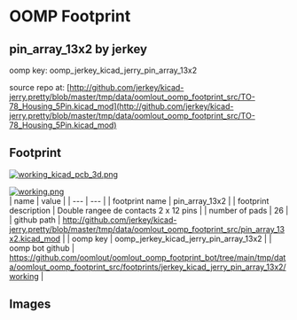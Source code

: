 # OOMP Footprint  
## pin_array_13x2  by jerkey  
  
oomp key: oomp_jerkey_kicad_jerry_pin_array_13x2  
  
source repo at: [http://github.com/jerkey/kicad-jerry.pretty/blob/master/tmp/data/oomlout_oomp_footprint_src/TO-78_Housing_5Pin.kicad_mod](http://github.com/jerkey/kicad-jerry.pretty/blob/master/tmp/data/oomlout_oomp_footprint_src/TO-78_Housing_5Pin.kicad_mod)  
## Footprint  
  
[![working_kicad_pcb_3d.png](working_kicad_pcb_3d_600.png)](working_kicad_pcb_3d.png)  
  
[![working.png](working_600.png)](working.png)  
| name | value | 
| --- | --- | 
| footprint name | pin_array_13x2 | 
| footprint description | Double rangee de contacts 2 x 12 pins | 
| number of pads | 26 | 
| github path | http://github.com/jerkey/kicad-jerry.pretty/blob/master/tmp/data/oomlout_oomp_footprint_src/pin_array_13x2.kicad_mod | 
| oomp key | oomp_jerkey_kicad_jerry_pin_array_13x2 | 
| oomp bot github | https://github.com/oomlout/oomlout_oomp_footprint_bot/tree/main/tmp/data/oomlout_oomp_footprint_src/footprints/jerkey_kicad_jerry_pin_array_13x2/working | 
## Images  
